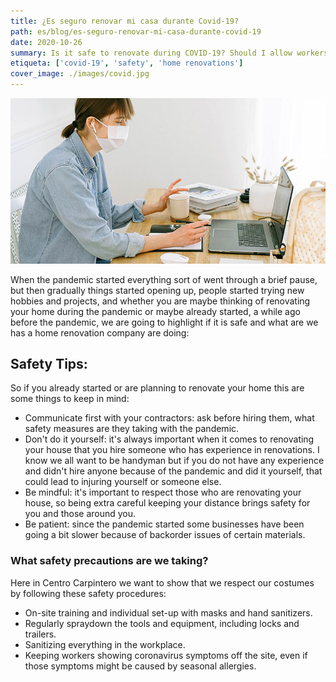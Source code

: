 ```yaml
---
title: ¿Es seguro renovar mi casa durante Covid-19?
path: es/blog/es-seguro-renovar-mi-casa-durante-covid-19
date: 2020-10-26
summary: Is it safe to renovate during COVID-19? Should I allow workers to come into my home?
etiqueta: ['covid-19', 'safety', 'home renovations']
cover_image: ./images/covid.jpg
---
```


![background](./images/covid.jpg)

When the pandemic started everything sort of went through a brief pause, but then gradually things started opening up, people started trying new hobbies and projects, and whether you are maybe thinking of renovating your home during the pandemic or maybe already started, a while ago before the pandemic, we are going to highlight if it is safe and what are we has a home renovation company are doing:

## Safety Tips:

So if you already started or are planning to renovate your home this are some things to keep in mind:

* Communicate first with your contractors: ask before hiring them, what safety measures are they taking with the pandemic.
* Don't do it yourself: it's always important when it comes to renovating your house that you hire someone who has experience in renovations. I know we all want to be handyman but if you do not have any experience and didn't hire anyone because of the pandemic and did it yourself, that could lead to injuring yourself or someone else.
* Be mindful: it's important to respect those who are renovating your house, so being extra careful keeping your distance brings safety for you and those around you.	
* Be patient: since the pandemic started some businesses have been going a bit slower because of backorder issues of certain materials.

### What safety precautions are we taking?

Here in Centro Carpintero we want to show that we respect our costumes by following these safety procedures:

* On-site training and individual set-up with masks and hand sanitizers.
* Regularly spraydown the tools and equipment, including locks and trailers.
* Sanitizing everything in the workplace. 
* Keeping workers showing coronavirus symptoms off the site, even if those symptoms might be caused by seasonal allergies.























